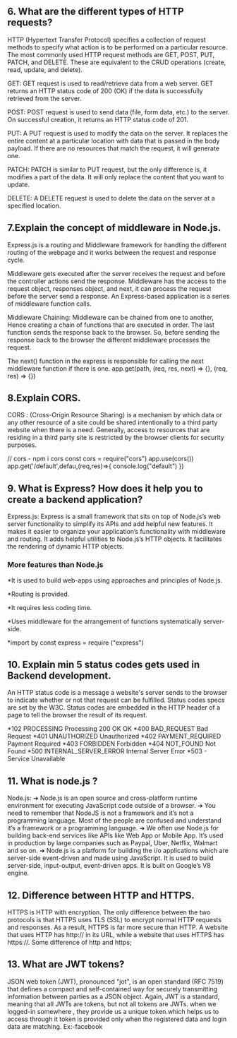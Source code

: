 ## 6. What are the different types of HTTP requests?

HTTP (Hypertext Transfer Protocol) specifies a collection of request methods to specify what action is to be performed on a particular resource. The most commonly used HTTP request methods are GET, POST, PUT, PATCH, and DELETE. These are equivalent to the CRUD operations (create, read, update, and delete). 

GET: GET request is used to read/retrieve data from a web server. GET returns an HTTP status code of 200 (OK) if the data is successfully retrieved from the server.

POST: POST request is used to send data (file, form data, etc.) to the server. On successful creation, it returns an HTTP status code of 201.

PUT: A PUT request is used to modify the data on the server. It replaces the entire content at a particular location with data that is passed in the body payload. If there are no resources that match the request, it will generate one.

PATCH: PATCH is similar to PUT request, but the only difference is, it modifies a part of the data. It will only replace the content that you want to update.

DELETE: A DELETE request is used to delete the data on the server at a specified location.


## 7.Explain the concept of middleware in Node.js.

Express.js is a routing and Middleware framework for handling the different routing of the webpage and it works between the request and response cycle.

Middleware gets executed after the server receives the request and before the controller actions send the response.
Middleware has the access to the request object, responses object, and next, it can process the request before the server send a response. An Express-based application is a series of middleware function calls.

Middleware Chaining: Middleware can be chained from one to another, Hence creating a chain of functions that are executed in order. The last function sends the response back to the browser. So, before sending the response back to the browser the different middleware processes the request.

The next() function in the express is responsible for calling the next middleware function if there is one.
app.get(path, (req, res, next) => {}, (req, res) => {})



## 8.Explain CORS.

CORS : (Cross-Origin Resource Sharing) is a mechanism by which data or any other resource of a site could be shared intentionally to a third party website when there is a need. Generally, access to resources that are residing in a third party site is restricted by the browser clients for security purposes.

// cors - npm i cors
const cors = require("cors")
app.use(cors())	
app.get('/default',defau,(req,res)=>{
    console.log("default")
})


## 9. What is Express? How does it help you to create a backend application?

Express.js: Express is a small framework that sits on top of Node.js’s web server functionality to simplify its APIs and add helpful new features. It makes it easier to organize your application’s functionality with middleware and routing. It adds helpful utilities to Node.js’s HTTP objects. It facilitates the rendering of dynamic HTTP objects.

### More features than Node.js
*It is used to build web-apps using approaches and principles of Node.js.

*Routing is provided.

*It requires less coding time.

*Uses middleware for the arrangement of functions systematically server-side.

*import by const express = require ("express")


## 10. Explain min 5 status codes gets used in Backend development.

An HTTP status code is a message a website's server sends to the browser to indicate whether or not that request can be fulfilled. Status codes specs are set by the W3C. Status codes are embedded in the HTTP header of a page to tell the browser the result of its request. 

*102 PROCESSING Processing 200 OK OK 
*400 BAD_REQUEST Bad Request 
*401 UNAUTHORIZED Unauthorized 
*402 PAYMENT_REQUIRED Payment Required 
*403 FORBIDDEN Forbidden 
*404 NOT_FOUND Not Found 
*500 INTERNAL_SERVER_ERROR Internal Server Error
*503 - Service Unavailable


## 11. What is node.js ?

Node.js: 
➔	Node.js is an open source and cross-platform runtime environment for executing JavaScript code outside of a browser.
➔	 You need to remember that NodeJS is not a framework and it’s not a programming language. Most of the people are confused and understand it’s a framework or a programming language.
➔	 We often use Node.js for building back-end services like APIs like Web App or Mobile App. It’s used in production by large companies such as Paypal, Uber, Netflix, Walmart and so on. 
➔	Node.js is a platform for building the i/o applications which are server-side event-driven and made using JavaScript. It is used to build server-side, input-output, event-driven apps. It is built on Google’s V8 engine.


## 12. Difference between HTTP and HTTPS.

HTTPS is HTTP with encryption. The only difference between the two protocols is that HTTPS uses TLS (SSL) to encrypt normal HTTP requests and responses. As a result, HTTPS is far more secure than HTTP. A website that uses HTTP has http:// in its URL, while a website that uses HTTPS has https://. Some difference of http and https;


## 13. What are JWT tokens?

JSON web token (JWT), pronounced "jot", is an open standard (RFC 7519) that defines a compact and self-contained way for securely transmitting information between parties as a JSON object. Again, JWT is a standard, meaning that all JWTs are tokens, but not all tokens are JWTs. when we logged-in somewhere , they provide us a unique token.which helps us to access through it token is provided only when the registered data and login data are matching. Ex:-facebook
